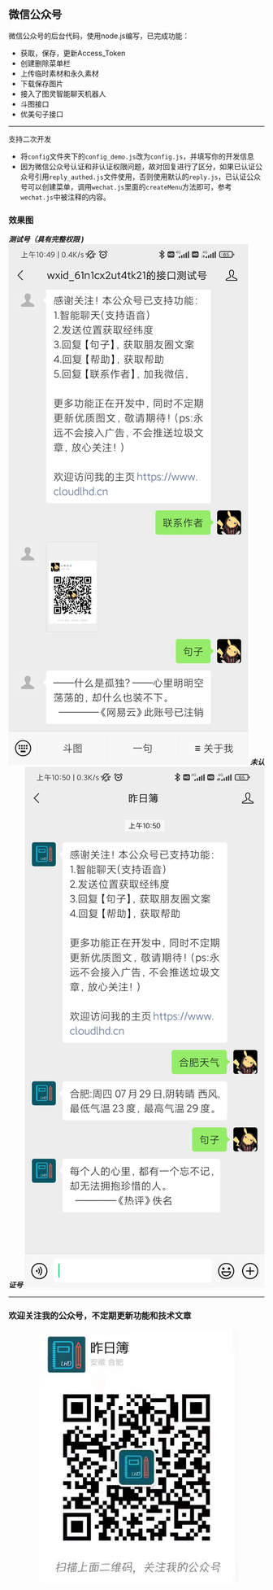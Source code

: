 ## 微信公众号

微信公众号的后台代码，使用node.js编写，已完成功能：
+ 获取，保存，更新Access_Token
+ 创建删除菜单栏
+ 上传临时素材和永久素材
+ 下载保存图片
+ 接入了图灵智能聊天机器人
+ 斗图接口
+ 优美句子接口

---
支持二次开发
+ 将`config`文件夹下的`config_demo.js`改为`config.js`，并填写你的开发信息
+ 因为微信公众号认证和非认证权限问题，故对回复进行了区分，如果已认证公众号引用`reply_authed.js`文件使用，否则使用默认的`reply.js`，已认证公众号可以创建菜单，调用`wechat.js`里面的`createMenu`方法即可，参考`wechat.js`中被注释的内容。

### 效果图
***测试号（具有完整权限 )***
![](./screenshots/test.jpg)
***未认证号***
![](./screenshots/main.jpg)

---
### 欢迎关注我的公众号，不定期更新功能和技术文章
<div align=center>
<img src="./screenshots/wechat.jpg" width="400" height="500" />
</div>


